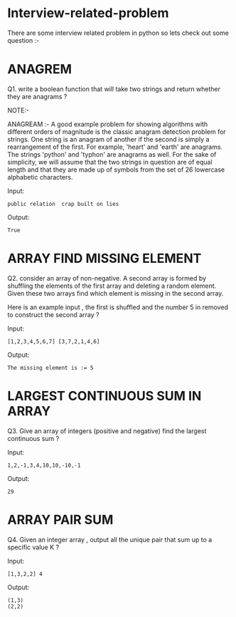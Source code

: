 # Interview-related-problem
There are some interview related problem in python  so lets check out some question :-

# ANAGREM

Q1. write a boolean function that will take two strings and return whether they are anagrams ?


NOTE:- 

ANAGREAM :- A good example problem for showing algorithms with different orders of magnitude is the classic anagram detection problem for strings. One string is an anagram of another if the second is simply a rearrangement of the first. For example, 'heart' and 'earth' are anagrams. The strings 'python' and 'typhon' are anagrams as well. For the sake of simplicity, we will assume that the two strings in question are of equal length and that they are made up of symbols from the set of 26 lowercase alphabetic characters. 

Input:
    
    public relation  crap built on lies
    
 Output:
 
    True
# ARRAY FIND MISSING ELEMENT

Q2. consider  an array of non-negative. A second array is formed by shuffling the elements of the first array and deleting a random element. Given these two arrays find which element is missing in the second array.

Here is an example input , the first is shuffled and the number 5 in removed to  construct the second array ?

Input:

    [1,2,3,4,5,6,7] [3,7,2,1,4,6]

Output:

    The missing element is := 5

# LARGEST CONTINUOUS SUM IN ARRAY

Q3. Give an array of integers (positive and negative) find the largest continuous sum ?

Input:

    1,2,-1,3,4,10,10,-10,-1
    
Output:

    29

# ARRAY PAIR SUM 

Q4. Given an integer array , output all the unique pair that sum up to a specific value K ?

Input:
    
    [1,3,2,2] 4
    
Output:

    (1,3)
    (2,2)
